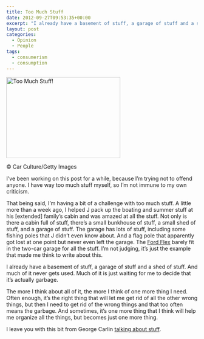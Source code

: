 ```yaml
---
title: Too Much Stuff
date: 2012-09-27T09:53:35+00:00
excerpt: "I already have a basement of stuff, a garage of stuff and a shed of stuff. And much of it never gets used. Much of it is just waiting for me to decide that it's actually garbage."
layout: post
categories:
  - Opinion
  - People
tags:
  - consumerism
  - consumption
---
```


<div id="attachment_3290" style="width: 310px" class="wp-caption alignleft">
  <a href="https://cdn.craigmcn.ca/img/too-much-stuff.jpg?x-request=xhr" data-fslightbox="lightbox"><img class="size-medium wp-image-3290" title="too-much-stuff" src="https://cdn.craigmcn.ca/img/too-much-stuff-300x213.jpg" alt="Too Much Stuff!" width="300" height="213" srcset="https://cdn.craigmcn.ca/img/too-much-stuff-300x213.jpg 300w, https://cdn.craigmcn.ca/img/too-much-stuff-421x300.jpg 421w, https://cdn.craigmcn.ca/img/too-much-stuff.jpg 550w" sizes="(max-width: 300px) 100vw, 300px" /></a>
  
  <p class="wp-caption-text">
    © Car Culture/Getty Images
  </p>
</div>

I&#8217;ve been working on this post for a while, because I&#8217;m trying not to offend anyone. I have way too much stuff myself, so I&#8217;m not immune to my own criticism.

That being said, I&#8217;m having a bit of a challenge with too much stuff. A little more than a week ago, I helped J pack up the boating and summer stuff at his [extended] family&#8217;s cabin and was amazed at all the stuff. Not only is there a cabin full of stuff, there&#8217;s a small bunkhouse of stuff, a small shed of stuff, and a garage of stuff. The garage has lots of stuff, including some fishing poles that J didn&#8217;t even know about. And a flag pole that apparently got lost at one point but never even left the garage. The [Ford Flex](http://www.ford.ca/app/en/fo/year/2013/vehicle/flex.html) barely fit in the two-car garage for all the stuff. I&#8217;m not judging, it&#8217;s just the example that made me think to write about this.

I already have a basement of stuff, a garage of stuff and a shed of stuff. And much of it never gets used. Much of it is just waiting for me to decide that it&#8217;s actually garbage.

The more I think about all of it, the more I think of one more thing I need. Often enough, it&#8217;s the right thing that will let me get rid of all the other wrong things, but then I need to get rid of the wrong things and that too often means the garbage. And sometimes, it&#8217;s one more thing that I think will help me organize all the things, but becomes just one more thing.

I leave you with this bit from George Carlin [talking about stuff](http://youtu.be/MvgN5gCuLac).

